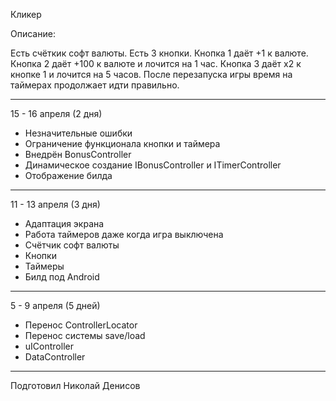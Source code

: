 Кликер

Описание:

Есть счёткик софт валюты. Есть 3 кнопки.
Кнопка 1 даёт +1 к валюте. Кнопка 2 даёт +100 к валюте и лочится на 1 час. Кнопка 3 даёт x2 к кнопке 1 и лочится на 5 часов.
После перезапуска игры время на таймерах продолжает идти правильно.

---
15 - 16 апреля (2 дня)

* Незначительные ошибки
* Ограничение функционала кнопки и таймера
* Внедрён BonusController
* Динамическое создание IBonusController и ITimerController
* Отображение билда

---
11 - 13 апреля (3 дня)

* Адаптация экрана
* Работа таймеров даже когда игра выключена
* Счётчик софт валюты
* Кнопки
* Таймеры
* Билд под Android

---
5 - 9 апреля (5 дней)

* Перенос ControllerLocator
* Перенос системы save/load
* uIController
* DataController

---

Подготовил Николай Денисов